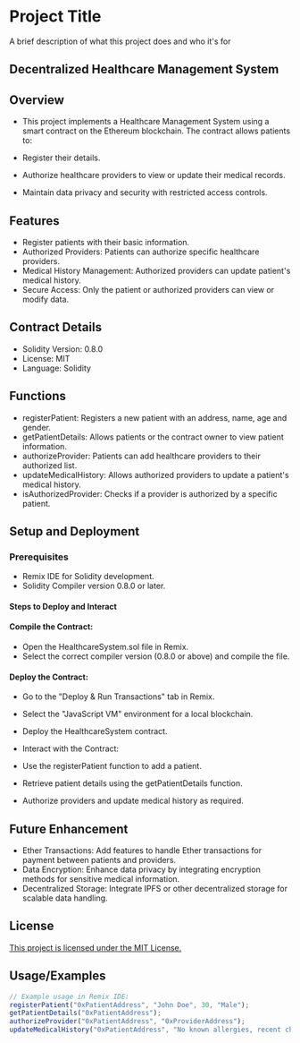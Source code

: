 
# Project Title

A brief description of what this project does and who it's for


## Decentralized Healthcare Management System
## Overview

 - This project implements a Healthcare Management System using a smart contract on the Ethereum blockchain. The contract allows patients to:

- Register their details.
- Authorize healthcare providers to view or update their medical records.
- Maintain data privacy and security with restricted access controls.


## Features
*  Register patients with their basic information.
* Authorized Providers: Patients can authorize specific healthcare providers.
* Medical History Management: Authorized providers can update patient's medical history.
* Secure Access: Only the patient or authorized providers can view or modify data.


## Contract Details
* Solidity Version: 0.8.0
* License: MIT
* Language: Solidity



## Functions
* registerPatient: Registers a new patient with an address, name, age and gender.
* getPatientDetails: Allows patients or the contract owner to view patient information.
* authorizeProvider: Patients can add healthcare providers to their authorized list.
* updateMedicalHistory: Allows authorized providers to update a patient's medical history.
* isAuthorizedProvider: Checks if a provider is authorized by a specific patient.

## Setup and Deployment
### Prerequisites
* Remix IDE for Solidity development.
* Solidity Compiler version 0.8.0 or later.
#### Steps to Deploy and Interact
#### Compile the Contract:

* Open the HealthcareSystem.sol file in Remix.
* Select the correct compiler version (0.8.0 or above) and compile the file.
#### Deploy the Contract:

* Go to the "Deploy & Run Transactions" tab in Remix.
* Select the "JavaScript VM" environment for a local blockchain.
* Deploy the HealthcareSystem contract.
* Interact with the Contract:

* Use the registerPatient function to add a patient.
* Retrieve patient details using the getPatientDetails function.
* Authorize providers and update medical history as required.


## Future Enhancement

* Ether Transactions: Add features to handle Ether transactions for payment between patients and providers.
* Data Encryption: Enhance data privacy by integrating encryption methods for sensitive medical information.
* Decentralized Storage: Integrate IPFS or other decentralized storage for scalable data handling.
## License

[This project is licensed under the MIT License.](https://github.com/RanvirWankhede/Decentralized-Healthcare-Management-System/blob/main/LICENSE)


## Usage/Examples

```javascript
// Example usage in Remix IDE:
registerPatient("0xPatientAddress", "John Doe", 30, "Male");
getPatientDetails("0xPatientAddress");
authorizeProvider("0xPatientAddress", "0xProviderAddress");
updateMedicalHistory("0xPatientAddress", "No known allergies, recent check-up normal.");


